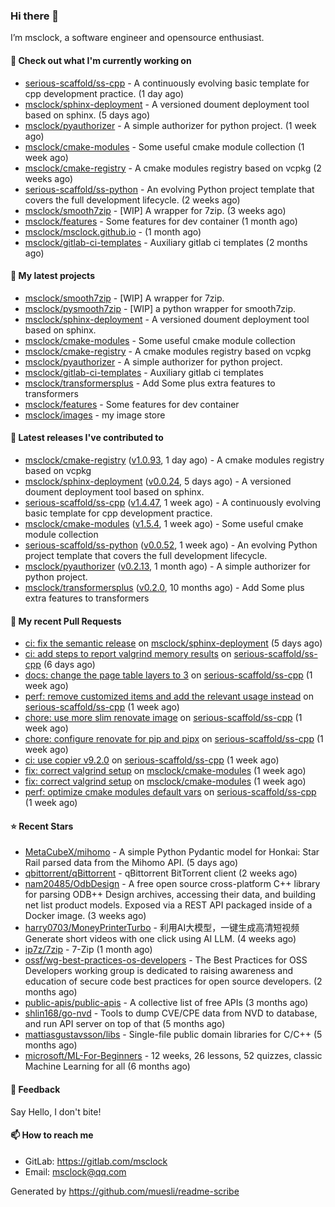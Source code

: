 ### Hi there 👋

I’m msclock, a software engineer and opensource enthusiast.

#### 👷 Check out what I'm currently working on

- [serious-scaffold/ss-cpp](https://github.com/serious-scaffold/ss-cpp) - A continuously evolving basic template for cpp development practice. (1 day ago)
- [msclock/sphinx-deployment](https://github.com/msclock/sphinx-deployment) - A versioned doument deployment tool based on sphinx. (5 days ago)
- [msclock/pyauthorizer](https://github.com/msclock/pyauthorizer) - A simple authorizer for python project. (1 week ago)
- [msclock/cmake-modules](https://github.com/msclock/cmake-modules) - Some useful cmake module collection (1 week ago)
- [msclock/cmake-registry](https://github.com/msclock/cmake-registry) - A cmake modules registry based on vcpkg (2 weeks ago)
- [serious-scaffold/ss-python](https://github.com/serious-scaffold/ss-python) - An evolving Python project template that covers the full development lifecycle. (2 weeks ago)
- [msclock/smooth7zip](https://github.com/msclock/smooth7zip) - [WIP] A wrapper for 7zip. (3 weeks ago)
- [msclock/features](https://github.com/msclock/features) - Some features for dev container (1 month ago)
- [msclock/msclock.github.io](https://github.com/msclock/msclock.github.io) -  (1 month ago)
- [msclock/gitlab-ci-templates](https://github.com/msclock/gitlab-ci-templates) - Auxiliary gitlab ci templates (2 months ago)

#### 🌱 My latest projects

- [msclock/smooth7zip](https://github.com/msclock/smooth7zip) - [WIP] A wrapper for 7zip.
- [msclock/pysmooth7zip](https://github.com/msclock/pysmooth7zip) - [WIP] a python wrapper for smooth7zip.
- [msclock/sphinx-deployment](https://github.com/msclock/sphinx-deployment) - A versioned doument deployment tool based on sphinx.
- [msclock/cmake-modules](https://github.com/msclock/cmake-modules) - Some useful cmake module collection
- [msclock/cmake-registry](https://github.com/msclock/cmake-registry) - A cmake modules registry based on vcpkg
- [msclock/pyauthorizer](https://github.com/msclock/pyauthorizer) - A simple authorizer for python project.
- [msclock/gitlab-ci-templates](https://github.com/msclock/gitlab-ci-templates) - Auxiliary gitlab ci templates
- [msclock/transformersplus](https://github.com/msclock/transformersplus) - Add Some plus extra features to transformers
- [msclock/features](https://github.com/msclock/features) - Some features for dev container
- [msclock/images](https://github.com/msclock/images) - my image store

#### 🔭 Latest releases I've contributed to

- [msclock/cmake-registry](https://github.com/msclock/cmake-registry) ([v1.0.93](https://github.com/msclock/cmake-registry/releases/tag/v1.0.93), 1 day ago) - A cmake modules registry based on vcpkg
- [msclock/sphinx-deployment](https://github.com/msclock/sphinx-deployment) ([v0.0.24](https://github.com/msclock/sphinx-deployment/releases/tag/v0.0.24), 5 days ago) - A versioned doument deployment tool based on sphinx.
- [serious-scaffold/ss-cpp](https://github.com/serious-scaffold/ss-cpp) ([v1.4.47](https://github.com/serious-scaffold/ss-cpp/releases/tag/v1.4.47), 1 week ago) - A continuously evolving basic template for cpp development practice.
- [msclock/cmake-modules](https://github.com/msclock/cmake-modules) ([v1.5.4](https://github.com/msclock/cmake-modules/releases/tag/v1.5.4), 1 week ago) - Some useful cmake module collection
- [serious-scaffold/ss-python](https://github.com/serious-scaffold/ss-python) ([v0.0.52](https://github.com/serious-scaffold/ss-python/releases/tag/v0.0.52), 1 week ago) - An evolving Python project template that covers the full development lifecycle.
- [msclock/pyauthorizer](https://github.com/msclock/pyauthorizer) ([v0.2.13](https://github.com/msclock/pyauthorizer/releases/tag/v0.2.13), 1 month ago) - A simple authorizer for python project.
- [msclock/transformersplus](https://github.com/msclock/transformersplus) ([v0.2.0](https://github.com/msclock/transformersplus/releases/tag/v0.2.0), 10 months ago) - Add Some plus extra features to transformers

#### 🔨 My recent Pull Requests

- [ci: fix the semantic release](https://github.com/msclock/sphinx-deployment/pull/69) on [msclock/sphinx-deployment](https://github.com/msclock/sphinx-deployment) (5 days ago)
- [ci: add steps to report valgrind memory results](https://github.com/serious-scaffold/ss-cpp/pull/269) on [serious-scaffold/ss-cpp](https://github.com/serious-scaffold/ss-cpp) (6 days ago)
- [docs: change the page table layers to 3](https://github.com/serious-scaffold/ss-cpp/pull/268) on [serious-scaffold/ss-cpp](https://github.com/serious-scaffold/ss-cpp) (1 week ago)
- [perf: remove customized items and add the relevant usage instead](https://github.com/serious-scaffold/ss-cpp/pull/267) on [serious-scaffold/ss-cpp](https://github.com/serious-scaffold/ss-cpp) (1 week ago)
- [chore: use more slim renovate image](https://github.com/serious-scaffold/ss-cpp/pull/265) on [serious-scaffold/ss-cpp](https://github.com/serious-scaffold/ss-cpp) (1 week ago)
- [chore: configure renovate for pip and pipx](https://github.com/serious-scaffold/ss-cpp/pull/262) on [serious-scaffold/ss-cpp](https://github.com/serious-scaffold/ss-cpp) (1 week ago)
- [ci: use copier v9.2.0](https://github.com/serious-scaffold/ss-cpp/pull/261) on [serious-scaffold/ss-cpp](https://github.com/serious-scaffold/ss-cpp) (1 week ago)
- [fix: correct valgrind setup](https://github.com/msclock/cmake-modules/pull/113) on [msclock/cmake-modules](https://github.com/msclock/cmake-modules) (1 week ago)
- [fix: correct valgrind setup](https://github.com/msclock/cmake-modules/pull/112) on [msclock/cmake-modules](https://github.com/msclock/cmake-modules) (1 week ago)
- [perf: optimize cmake modules default vars](https://github.com/serious-scaffold/ss-cpp/pull/258) on [serious-scaffold/ss-cpp](https://github.com/serious-scaffold/ss-cpp) (1 week ago)

#### ⭐ Recent Stars

- [MetaCubeX/mihomo](https://github.com/MetaCubeX/mihomo) - A simple Python Pydantic model for Honkai: Star Rail parsed data from the Mihomo API. (5 days ago)
- [qbittorrent/qBittorrent](https://github.com/qbittorrent/qBittorrent) - qBittorrent BitTorrent client (2 weeks ago)
- [nam20485/OdbDesign](https://github.com/nam20485/OdbDesign) - A free open source cross-platform C&#43;&#43; library for parsing ODB&#43;&#43; Design archives, accessing their data, and building net list product models. Exposed via a REST API packaged inside of a Docker image. (3 weeks ago)
- [harry0703/MoneyPrinterTurbo](https://github.com/harry0703/MoneyPrinterTurbo) - 利用AI大模型，一键生成高清短视频 Generate short videos with one click using AI LLM. (4 weeks ago)
- [ip7z/7zip](https://github.com/ip7z/7zip) - 7-Zip (1 month ago)
- [ossf/wg-best-practices-os-developers](https://github.com/ossf/wg-best-practices-os-developers) - The Best Practices for OSS Developers working group is dedicated to raising awareness and education of secure code best practices for open source developers. (2 months ago)
- [public-apis/public-apis](https://github.com/public-apis/public-apis) - A collective list of free APIs (3 months ago)
- [shlin168/go-nvd](https://github.com/shlin168/go-nvd) - Tools to dump CVE/CPE data from NVD to database, and run API server on top of that (5 months ago)
- [mattiasgustavsson/libs](https://github.com/mattiasgustavsson/libs) - Single-file public domain libraries for C/C&#43;&#43; (5 months ago)
- [microsoft/ML-For-Beginners](https://github.com/microsoft/ML-For-Beginners) - 12 weeks, 26 lessons, 52 quizzes, classic Machine Learning for all (6 months ago)

#### 💬 Feedback

Say Hello, I don't bite!

#### 📫 How to reach me

- GitLab: https://gitlab.com/msclock
- Email: msclock@qq.com

Generated by https://github.com/muesli/readme-scribe
